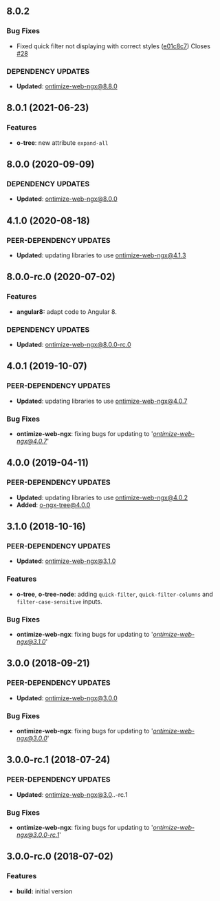 ## 8.0.2
### Bug Fixes
* Fixed quick filter not displaying with correct styles ([e01c8c7](https://github.com/OntimizeWeb/ontimize-web-ngx/commit/e01c8c7)) Closes [#28](https://github.com/OntimizeWeb/ontimize-web-ngx/issues/28)

### DEPENDENCY UPDATES
* **Updated**: ontimize-web-ngx@8.8.0

## 8.0.1 (2021-06-23)
### Features
* **o-tree**: new attribute `expand-all`

## 8.0.0 (2020-09-09)
### DEPENDENCY UPDATES
* **Updated**: ontimize-web-ngx@8.0.0

## 4.1.0 (2020-08-18)
### PEER-DEPENDENCY UPDATES ###
* **Updated**:  updating libraries to use ontimize-web-ngx@4.1.3

## 8.0.0-rc.0 (2020-07-02)
### Features
* **angular8:** adapt code to Angular 8.

### DEPENDENCY UPDATES
* **Updated**: ontimize-web-ngx@8.0.0-rc.0

## 4.0.1 (2019-10-07)
### PEER-DEPENDENCY UPDATES ###
* **Updated**:  updating libraries to use ontimize-web-ngx@4.0.7

### Bug Fixes
* **ontimize-web-ngx**: fixing bugs for updating to '*ontimize-web-ngx@4.0.7*'

## 4.0.0 (2019-04-11)
### PEER-DEPENDENCY UPDATES ###
* **Updated**:  updating libraries to use ontimize-web-ngx@4.0.2
* **Added**: o-ngx-tree@4.0.0

## 3.1.0 (2018-10-16)
### PEER-DEPENDENCY UPDATES ###
* **Updated**:  ontimize-web-ngx@3.1.0

### Features
* **o-tree**, **o-tree-node**: adding `quick-filter`, `quick-filter-columns` and `filter-case-sensitive` inputs.

### Bug Fixes
* **ontimize-web-ngx**: fixing bugs for updating to '*ontimize-web-ngx@3.1.0*'

## 3.0.0 (2018-09-21)
### PEER-DEPENDENCY UPDATES ###
* **Updated**:  ontimize-web-ngx@3.0.0

### Bug Fixes
* **ontimize-web-ngx**: fixing bugs for updating to '*ontimize-web-ngx@3.0.0*'

## 3.0.0-rc.1 (2018-07-24)
### PEER-DEPENDENCY UPDATES ###
* **Updated**:  ontimize-web-ngx@3.0..-rc.1

### Bug Fixes
* **ontimize-web-ngx**: fixing bugs for updating to '*ontimize-web-ngx@3.0.0-rc.1*'

## 3.0.0-rc.0 (2018-07-02)
### Features

* **build:** initial version
